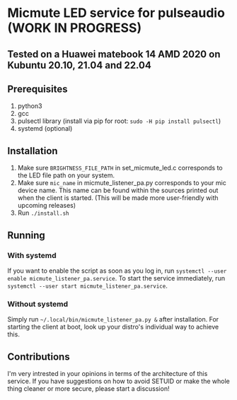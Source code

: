 # Micmute LED service for pulseaudio (WORK IN PROGRESS)
## Tested on a Huawei matebook 14 AMD 2020 on Kubuntu 20.10, 21.04 and 22.04

## Prerequisites
1. python3
2. gcc
3. pulsectl library (install via pip for root: `sudo -H pip install pulsectl`)
4. systemd (optional)

## Installation
1. Make sure `BRIGHTNESS_FILE_PATH` in set_micmute_led.c corresponds to the LED file path on your system.
2. Make sure `mic_name` in micmute_listener_pa.py corresponds to your mic device name. This name can be found within the sources printed out when the client is started. (This will be made more user-friendly with upcoming releases)
3. Run `./install.sh`

## Running

### With systemd
If you want to enable the script as soon as you log in, run `systemctl --user enable micmute_listener_pa.service`.
To start the service immediately, run `systemctl --user start micmute_listener_pa.service`.

### Without systemd
Simply run `~/.local/bin/micmute_listener_pa.py &` after installation. For starting the client at boot, look up your distro's individual way to achieve this.

## Contributions
I'm very intrested in your opinions in terms of the architecture of this service. If you have suggestions on how to avoid SETUID or make the whole thing cleaner or more secure, please start a discussion!

